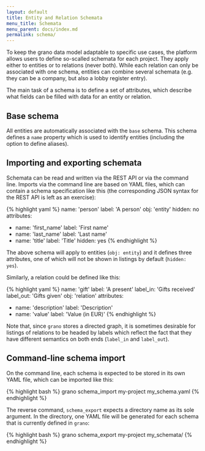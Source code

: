 ```yaml
---
layout: default
title: Entity and Relation Schemata
menu_title: Schemata
menu_parent: docs/index.md
permalink: schema/
---
```


To keep the grano data model adaptable to specific use cases, the platform allows users to define so-scalled schemata for each project. They apply either to entities or to relations (never both). While each relation can only be associated with one schema, entities can combine several schemata (e.g. they can be a company, but also a lobby register entry).

The main task of a schema is to define a set of attributes, which describe what fields can be filled with data for an entity or relation. 


## Base schema

All entities are automatically associated with the ``base`` schema. This schema defines a ``name`` property which is used to identify entities (including the option to define aliases).


## Importing and exporting schemata

Schemata can be read and written via the REST API or via the command 
line. Imports via the command line are based on YAML files, which can
contain a schema specification like this (the corresponding JSON 
syntax for the REST API is left as an exercise):

{% highlight yaml %}
name: 'person'
label: 'A person'
obj: 'entity'
hidden: no
attributes:
  - name: 'first_name'
    label: 'First name'
  - name: 'last_name'
    label: 'Last name'
  - name: 'title'
    label: 'Title'
    hidden: yes
{% endhighlight %}

The above schema will apply to entities (``obj: entity``) and it defines
three attributes, one of which will not be shown in listings by default
(``hidden: yes``).

Similarly, a relation could be defined like this:

{% highlight yaml %}
name: 'gift'
label: 'A present'
label_in: 'Gifts received'
label_out: 'Gifts given'
obj: 'relation'
attributes:
  - name: 'description'
    label: 'Description'
  - name: 'value'
    label: 'Value (in EUR)'
{% endhighlight %}

Note that, since ``grano`` stores a directed graph, it is sometimes 
desirable for listings of relations to be headed by labels which reflect
the fact that they have different semantics on both ends (``label_in``
and ``label_out``). 

## Command-line schema import

On the command line, each schema is expected to be stored in its own 
YAML file, which can be imported like this:

{% highlight bash %}
grano schema_import my-project my_schema.yaml
{% endhighlight %}

The reverse command, ``schema_export`` expects a directory name as its
sole argument. In the directory, one YAML file will be generated for 
each schema that is currently defined in ``grano``:

{% highlight bash %}
grano schema_export my-project my_schemata/
{% endhighlight %}

